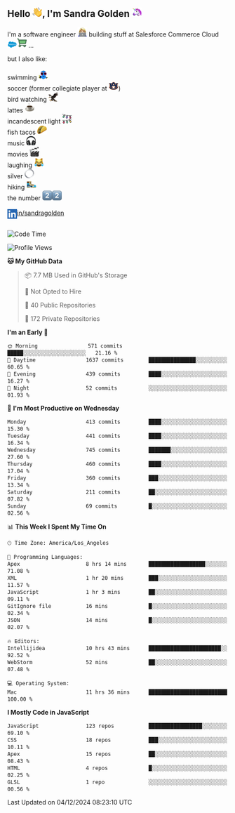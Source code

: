 ## Hello <img src="./static/emoji/wave.png" width="22" />, I'm Sandra Golden <img src="./static/emoji/unicorn-face.png" width="22" />

I'm a software engineer <img src="./static/emoji/female-technologist.png" width="22" /> building stuff at Salesforce Commerce Cloud <img src="./static/emoji/salesforce.png" width="22" /><img src="./static/emoji/commerce-cloud.png" width="22" />&nbsp;...

but I also like:<br/><br/>
swimming <img alt="swimming" src="./static/emoji/keep-swimming.png" width="22" /><br/>
soccer  (former collegiate player at <img src="./static/emoji/auburn.png" width="22" />)<br/>
bird watching <img src="./static/emoji/eagle.png" width="22" /><br/>
lattes <img src="./static/emoji/coffee.png" width="22" /><br/>
incandescent light <img src="./static/emoji/lights.png" width="22" /><br/>
fish tacos <img src="./static/emoji/taco.png" width="22" /><br/>
music <img src="./static/emoji/headphones.png" width="22" /><br/>
movies <img src="./static/emoji/movie-clapper.png" width="22" /><br/>
laughing <img src="./static/emoji/joy-cat.png" width="22" /><br/>
silver <img src="./static/emoji/silver-hoop.png" width="22" /><br/>
hiking <img src="./static/emoji/hiker.png" width="22" /><br/>
the number <img src="./static/emoji/two.png" width="22" /><img src="./static/emoji/two.png" width="22" />
<br/><br/>
<img align="left" alt="Sandra Golden | LinkedIn" width="22px" src="./static/emoji/linkedin.png" /> <a href="https://www.linkedin.com/in/sandragolden/">in/sandragolden</a>
<br/><br/>
<!--START_SECTION:waka-->
![Code Time](http://img.shields.io/badge/Code%20Time-274%20hrs%2051%20mins-blue)

![Profile Views](http://img.shields.io/badge/Profile%20Views-0-blue)

**🐱 My GitHub Data** 

> 📦 7.7 MB Used in GitHub's Storage 
 > 
> 🚫 Not Opted to Hire
 > 
> 📜 40 Public Repositories 
 > 
> 🔑 172 Private Repositories 
 > 
**I'm an Early 🐤** 

```text
🌞 Morning                571 commits         █████░░░░░░░░░░░░░░░░░░░░   21.16 % 
🌆 Daytime                1637 commits        ███████████████░░░░░░░░░░   60.65 % 
🌃 Evening                439 commits         ████░░░░░░░░░░░░░░░░░░░░░   16.27 % 
🌙 Night                  52 commits          ░░░░░░░░░░░░░░░░░░░░░░░░░   01.93 % 
```
📅 **I'm Most Productive on Wednesday** 

```text
Monday                   413 commits         ████░░░░░░░░░░░░░░░░░░░░░   15.30 % 
Tuesday                  441 commits         ████░░░░░░░░░░░░░░░░░░░░░   16.34 % 
Wednesday                745 commits         ███████░░░░░░░░░░░░░░░░░░   27.60 % 
Thursday                 460 commits         ████░░░░░░░░░░░░░░░░░░░░░   17.04 % 
Friday                   360 commits         ███░░░░░░░░░░░░░░░░░░░░░░   13.34 % 
Saturday                 211 commits         ██░░░░░░░░░░░░░░░░░░░░░░░   07.82 % 
Sunday                   69 commits          █░░░░░░░░░░░░░░░░░░░░░░░░   02.56 % 
```


📊 **This Week I Spent My Time On** 

```text
🕑︎ Time Zone: America/Los_Angeles

💬 Programming Languages: 
Apex                     8 hrs 14 mins       ██████████████████░░░░░░░   71.08 % 
XML                      1 hr 20 mins        ███░░░░░░░░░░░░░░░░░░░░░░   11.57 % 
JavaScript               1 hr 3 mins         ██░░░░░░░░░░░░░░░░░░░░░░░   09.11 % 
GitIgnore file           16 mins             █░░░░░░░░░░░░░░░░░░░░░░░░   02.34 % 
JSON                     14 mins             █░░░░░░░░░░░░░░░░░░░░░░░░   02.07 % 

🔥 Editors: 
Intellijidea             10 hrs 43 mins      ███████████████████████░░   92.52 % 
WebStorm                 52 mins             ██░░░░░░░░░░░░░░░░░░░░░░░   07.48 % 

💻 Operating System: 
Mac                      11 hrs 36 mins      █████████████████████████   100.00 % 
```

**I Mostly Code in JavaScript** 

```text
JavaScript               123 repos           █████████████████░░░░░░░░   69.10 % 
CSS                      18 repos            ███░░░░░░░░░░░░░░░░░░░░░░   10.11 % 
Apex                     15 repos            ██░░░░░░░░░░░░░░░░░░░░░░░   08.43 % 
HTML                     4 repos             █░░░░░░░░░░░░░░░░░░░░░░░░   02.25 % 
GLSL                     1 repo              ░░░░░░░░░░░░░░░░░░░░░░░░░   00.56 % 
```




 Last Updated on 04/12/2024 08:23:10 UTC
<!--END_SECTION:waka-->
